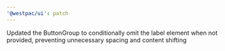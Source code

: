 ```yaml
---
'@westpac/ui': patch
---
```


Updated the ButtonGroup to conditionally omit the label element when not provided, preventing unnecessary spacing and content shifting
